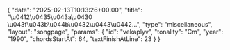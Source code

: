 {
    "date": "2025-02-13T10:13:26+00:00",
    "title": "\u0412\u0435\u043a\u0430 \u043f\u043b\u044b\u0432\u0443\u0442...",
    "type": "miscellaneous",
    "layout": "songpage",
    "params": {
        "id": "vekaplyv",
        "tonality": "Cm",
        "year": "1990",
        "chordsStartAt": 64,
        "textFinishAtLine": 23
    }
}